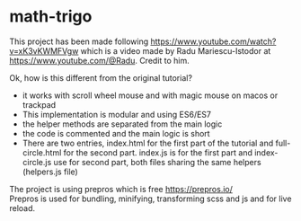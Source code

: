 # math-trigo

This project has been made following https://www.youtube.com/watch?v=xK3vKWMFVgw which is a video made by
Radu Mariescu-Istodor at https://www.youtube.com/@Radu. Credit to him.

Ok, how is this different from the original tutorial?
- it works with scroll wheel mouse and with magic mouse on macos or trackpad 
- This implementation is modular and using ES6/ES7
- the helper methods are separated from the main logic
- the code is commented and the main logic is short
- There are two entries, index.html for the first part of the tutorial and full-circle.html for the second part.
  index.js is for the first part and index-circle.js use for second part, both files sharing the same helpers (helpers.js file)  

The project is using prepros which is free https://prepros.io/ \
Prepros is used for bundling, minifying, transforming scss and js and for live reload.
